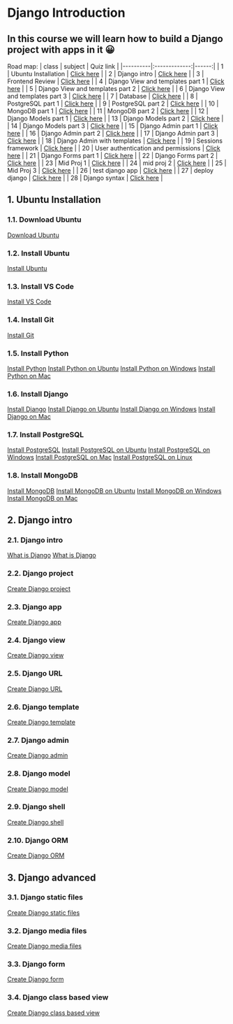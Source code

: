 # Django Introduction

## In this course we will learn how to build a Django project with apps in it :grinning:

Road map:
| class   |      subject     |  Quiz link |
|----------|:-------------:|------:|
| 1 |  Ubuntu Installation | [Click here](files/class1.md) |
| 2 |    Django intro   |   [Click here](files/class1.md) |
| 3 | Frontend Review |    [Click here](files/class3.md) |
| 4 | Django View and templates part 1 |    [Click here](files/class4.md) |
| 5 | Django View and templates part 2 |    [Click here](files/class5.md) |
| 6 | Django View and templates part 3 |    [Click here](files/class6.md) |
| 7 | Database |    [Click here](files/class7.md) |
| 8 | PostgreSQL part 1 |    [Click here](files/class8.md) |
| 9 | PostgreSQL part 2 |    [Click here](files/class9.md) |
| 10 | MongoDB part 1 |    [Click here](files/class10.md) |
| 11 | MongoDB part 2 |    [Click here](Link) |
| 12 | Django Models part 1 |    [Click here](Link) |
| 13 | Django Models part 2 |    [Click here](Link) |
| 14 | Django Models part 3 |    [Click here](Link) |
| 15 | Django Admin part 1 |    [Click here](Link) |
| 16 | Django Admin part 2 |    [Click here](Link) |
| 17 | Django Admin part 3 |    [Click here](Link) |
| 18 | Django Admin with templates |    [Click here](Link) |
| 19 | Sessions framework |    [Click here](Link) |
| 20 | User authentication and permissions |    [Click here](Link) |
| 21 | Django Forms part 1 |    [Click here](Link) |
| 22 | Django Forms part 2 |    [Click here](Link) |
| 23 | Mid Proj 1 |    [Click here](Link) |
| 24 | mid proj 2 |    [Click here](Link) |
| 25 | Mid Proj 3 |    [Click here](Link) |
| 26 | test django app |    [Click here](Link) |
| 27 | deploy django |    [Click here](Link) |
| 28 | Django syntax |    [Click here](Link) |


## 1. Ubuntu Installation

### 1.1. Download Ubuntu

[Download Ubuntu](https://ubuntu.com/download/desktop)

### 1.2. Install Ubuntu

[Install Ubuntu](https://ubuntu.com/tutorials/tutorial-install-ubuntu-desktop#1-overview)

### 1.3. Install VS Code

[Install VS Code](https://code.visualstudio.com/download)

### 1.4. Install Git

[Install Git](https://git-scm.com/downloads)

### 1.5. Install Python

[Install Python](https://www.python.org/downloads/)
[Install Python on Ubuntu](https://linuxize.com/post/how-to-install-python-3-7-on-ubuntu-18-04/)
[Install Python on Windows](https://www.python.org/downloads/windows/)
[Install Python on Mac](https://www.python.org/downloads/mac-osx/)


### 1.6. Install Django

[Install Django](https://docs.djangoproject.com/en/3.0/topics/install/)
[Install Django on Ubuntu](https://docs.djangoproject.com/en/3.0/topics/install/#installing-official-release)
[Install Django on Windows](https://docs.djangoproject.com/en/3.0/topics/install/#installing-official-release)
[Install Django on Mac](https://docs.djangoproject.com/en/3.0/topics/install/#installing-official-release)


### 1.7. Install PostgreSQL

[Install PostgreSQL](https://www.postgresql.org/download/)
[Install PostgreSQL on Ubuntu](https://www.postgresql.org/download/linux/ubuntu/)
[Install PostgreSQL on Windows](https://www.postgresql.org/download/windows/)
[Install PostgreSQL on Mac](https://www.postgresql.org/download/macosx/)
[Install PostgreSQL on Linux](https://www.postgresql.org/download/linux/)


### 1.8. Install MongoDB

[Install MongoDB](https://www.mongodb.com/download-center/community)
[Install MongoDB on Ubuntu](https://docs.mongodb.com/manual/tutorial/install-mongodb-on-ubuntu/)
[Install MongoDB on Windows](https://docs.mongodb.com/manual/tutorial/install-mongodb-on-windows/)
[Install MongoDB on Mac](https://docs.mongodb.com/manual/tutorial/install-mongodb-on-os-x/)


## 2. Django intro

### 2.1. Django intro

[What is Django](https://www.djangoproject.com/)
[What is Django](https://www.djangoproject.com/start/overview/)

### 2.2. Django project

[Create Django project](https://docs.djangoproject.com/en/3.0/intro/tutorial01/)

### 2.3. Django app

[Create Django app](https://docs.djangoproject.com/en/3.0/intro/tutorial01/)

### 2.4. Django view

[Create Django view](https://docs.djangoproject.com/en/3.0/intro/tutorial01/)

### 2.5. Django URL

[Create Django URL](https://docs.djangoproject.com/en/3.0/intro/tutorial01/)

### 2.6. Django template

[Create Django template](https://docs.djangoproject.com/en/3.0/intro/tutorial01/)

### 2.7. Django admin

[Create Django admin](https://docs.djangoproject.com/en/3.0/intro/tutorial01/)

### 2.8. Django model

[Create Django model](https://docs.djangoproject.com/en/3.0/intro/tutorial01/)

### 2.9. Django shell

[Create Django shell](https://docs.djangoproject.com/en/3.0/intro/tutorial01/)

### 2.10. Django ORM

[Create Django ORM](https://docs.djangoproject.com/en/3.0/intro/tutorial01/)



## 3. Django advanced

### 3.1. Django static files

[Create Django static files](https://docs.djangoproject.com/en/3.0/howto/static-files/)

### 3.2. Django media files

[Create Django media files](https://docs.djangoproject.com/en/3.0/topics/files/)

### 3.3. Django form

[Create Django form](https://docs.djangoproject.com/en/3.0/topics/forms/)

### 3.4. Django class based view

[Create Django class based view](https://docs.djangoproject.com/en/3.0/topics/class-based-views/)





